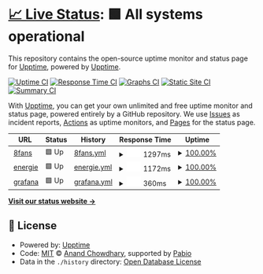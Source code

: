 # [📈 Live Status](https://upptime.github.io/upptime): <!--live status--> **🟩 All systems operational**

This repository contains the open-source uptime monitor and status page for [Upptime](https://upptime.js.org), powered by [Upptime](https://github.com/upptime/upptime).

[![Uptime CI](https://github.com/upptime/upptime/workflows/Uptime%20CI/badge.svg)](https://github.com/upptime/upptime/actions?query=workflow%3A%22Uptime+CI%22)
[![Response Time CI](https://github.com/upptime/upptime/workflows/Response%20Time%20CI/badge.svg)](https://github.com/upptime/upptime/actions?query=workflow%3A%22Response+Time+CI%22)
[![Graphs CI](https://github.com/upptime/upptime/workflows/Graphs%20CI/badge.svg)](https://github.com/upptime/upptime/actions?query=workflow%3A%22Graphs+CI%22)
[![Static Site CI](https://github.com/upptime/upptime/workflows/Static%20Site%20CI/badge.svg)](https://github.com/upptime/upptime/actions?query=workflow%3A%22Static+Site+CI%22)
[![Summary CI](https://github.com/upptime/upptime/workflows/Summary%20CI/badge.svg)](https://github.com/upptime/upptime/actions?query=workflow%3A%22Summary+CI%22)

With [Upptime](https://upptime.js.org), you can get your own unlimited and free uptime monitor and status page, powered entirely by a GitHub repository. We use [Issues](https://github.com/upptime/upptime/issues) as incident reports, [Actions](https://github.com/upptime/upptime/actions) as uptime monitors, and [Pages](https://upptime.github.io/upptime) for the status page.

<!--start: status pages-->
<!-- This summary is generated by Upptime (https://github.com/upptime/upptime) -->
<!-- Do not edit this manually, your changes will be overwritten -->
<!-- prettier-ignore -->
| URL | Status | History | Response Time | Uptime |
| --- | ------ | ------- | ------------- | ------ |
| <img alt="" src="https://icons.duckduckgo.com/ip3/www.8fans.com.ico" height="13"> [8fans](https://www.8fans.com) | 🟩 Up | [8fans.yml](https://github.com/ImLiuYuan/upptime/commits/HEAD/history/8fans.yml) | <details><summary><img alt="Response time graph" src="./graphs/8fans/response-time-week.png" height="20"> 1297ms</summary><br><a href="https://upptime.github.io/upptime/history/8fans"><img alt="Response time 1297" src="https://img.shields.io/endpoint?url=https%3A%2F%2Fraw.githubusercontent.com%2FImLiuYuan%2Fupptime%2FHEAD%2Fapi%2F8fans%2Fresponse-time.json"></a><br><a href="https://upptime.github.io/upptime/history/8fans"><img alt="24-hour response time 1297" src="https://img.shields.io/endpoint?url=https%3A%2F%2Fraw.githubusercontent.com%2FImLiuYuan%2Fupptime%2FHEAD%2Fapi%2F8fans%2Fresponse-time-day.json"></a><br><a href="https://upptime.github.io/upptime/history/8fans"><img alt="7-day response time 1297" src="https://img.shields.io/endpoint?url=https%3A%2F%2Fraw.githubusercontent.com%2FImLiuYuan%2Fupptime%2FHEAD%2Fapi%2F8fans%2Fresponse-time-week.json"></a><br><a href="https://upptime.github.io/upptime/history/8fans"><img alt="30-day response time 1297" src="https://img.shields.io/endpoint?url=https%3A%2F%2Fraw.githubusercontent.com%2FImLiuYuan%2Fupptime%2FHEAD%2Fapi%2F8fans%2Fresponse-time-month.json"></a><br><a href="https://upptime.github.io/upptime/history/8fans"><img alt="1-year response time 1297" src="https://img.shields.io/endpoint?url=https%3A%2F%2Fraw.githubusercontent.com%2FImLiuYuan%2Fupptime%2FHEAD%2Fapi%2F8fans%2Fresponse-time-year.json"></a></details> | <details><summary><a href="https://upptime.github.io/upptime/history/8fans">100.00%</a></summary><a href="https://upptime.github.io/upptime/history/8fans"><img alt="All-time uptime 100.00%" src="https://img.shields.io/endpoint?url=https%3A%2F%2Fraw.githubusercontent.com%2FImLiuYuan%2Fupptime%2FHEAD%2Fapi%2F8fans%2Fuptime.json"></a><br><a href="https://upptime.github.io/upptime/history/8fans"><img alt="24-hour uptime 100.00%" src="https://img.shields.io/endpoint?url=https%3A%2F%2Fraw.githubusercontent.com%2FImLiuYuan%2Fupptime%2FHEAD%2Fapi%2F8fans%2Fuptime-day.json"></a><br><a href="https://upptime.github.io/upptime/history/8fans"><img alt="7-day uptime 100.00%" src="https://img.shields.io/endpoint?url=https%3A%2F%2Fraw.githubusercontent.com%2FImLiuYuan%2Fupptime%2FHEAD%2Fapi%2F8fans%2Fuptime-week.json"></a><br><a href="https://upptime.github.io/upptime/history/8fans"><img alt="30-day uptime 100.00%" src="https://img.shields.io/endpoint?url=https%3A%2F%2Fraw.githubusercontent.com%2FImLiuYuan%2Fupptime%2FHEAD%2Fapi%2F8fans%2Fuptime-month.json"></a><br><a href="https://upptime.github.io/upptime/history/8fans"><img alt="1-year uptime 100.00%" src="https://img.shields.io/endpoint?url=https%3A%2F%2Fraw.githubusercontent.com%2FImLiuYuan%2Fupptime%2FHEAD%2Fapi%2F8fans%2Fuptime-year.json"></a></details>
| <img alt="" src="https://icons.duckduckgo.com/ip3/en.u-energie.de.ico" height="13"> [energie](https://en.u-energie.de) | 🟩 Up | [energie.yml](https://github.com/ImLiuYuan/upptime/commits/HEAD/history/energie.yml) | <details><summary><img alt="Response time graph" src="./graphs/energie/response-time-week.png" height="20"> 1172ms</summary><br><a href="https://upptime.github.io/upptime/history/energie"><img alt="Response time 1172" src="https://img.shields.io/endpoint?url=https%3A%2F%2Fraw.githubusercontent.com%2FImLiuYuan%2Fupptime%2FHEAD%2Fapi%2Fenergie%2Fresponse-time.json"></a><br><a href="https://upptime.github.io/upptime/history/energie"><img alt="24-hour response time 1172" src="https://img.shields.io/endpoint?url=https%3A%2F%2Fraw.githubusercontent.com%2FImLiuYuan%2Fupptime%2FHEAD%2Fapi%2Fenergie%2Fresponse-time-day.json"></a><br><a href="https://upptime.github.io/upptime/history/energie"><img alt="7-day response time 1172" src="https://img.shields.io/endpoint?url=https%3A%2F%2Fraw.githubusercontent.com%2FImLiuYuan%2Fupptime%2FHEAD%2Fapi%2Fenergie%2Fresponse-time-week.json"></a><br><a href="https://upptime.github.io/upptime/history/energie"><img alt="30-day response time 1172" src="https://img.shields.io/endpoint?url=https%3A%2F%2Fraw.githubusercontent.com%2FImLiuYuan%2Fupptime%2FHEAD%2Fapi%2Fenergie%2Fresponse-time-month.json"></a><br><a href="https://upptime.github.io/upptime/history/energie"><img alt="1-year response time 1172" src="https://img.shields.io/endpoint?url=https%3A%2F%2Fraw.githubusercontent.com%2FImLiuYuan%2Fupptime%2FHEAD%2Fapi%2Fenergie%2Fresponse-time-year.json"></a></details> | <details><summary><a href="https://upptime.github.io/upptime/history/energie">100.00%</a></summary><a href="https://upptime.github.io/upptime/history/energie"><img alt="All-time uptime 100.00%" src="https://img.shields.io/endpoint?url=https%3A%2F%2Fraw.githubusercontent.com%2FImLiuYuan%2Fupptime%2FHEAD%2Fapi%2Fenergie%2Fuptime.json"></a><br><a href="https://upptime.github.io/upptime/history/energie"><img alt="24-hour uptime 100.00%" src="https://img.shields.io/endpoint?url=https%3A%2F%2Fraw.githubusercontent.com%2FImLiuYuan%2Fupptime%2FHEAD%2Fapi%2Fenergie%2Fuptime-day.json"></a><br><a href="https://upptime.github.io/upptime/history/energie"><img alt="7-day uptime 100.00%" src="https://img.shields.io/endpoint?url=https%3A%2F%2Fraw.githubusercontent.com%2FImLiuYuan%2Fupptime%2FHEAD%2Fapi%2Fenergie%2Fuptime-week.json"></a><br><a href="https://upptime.github.io/upptime/history/energie"><img alt="30-day uptime 100.00%" src="https://img.shields.io/endpoint?url=https%3A%2F%2Fraw.githubusercontent.com%2FImLiuYuan%2Fupptime%2FHEAD%2Fapi%2Fenergie%2Fuptime-month.json"></a><br><a href="https://upptime.github.io/upptime/history/energie"><img alt="1-year uptime 100.00%" src="https://img.shields.io/endpoint?url=https%3A%2F%2Fraw.githubusercontent.com%2FImLiuYuan%2Fupptime%2FHEAD%2Fapi%2Fenergie%2Fuptime-year.json"></a></details>
| <img alt="" src="https://icons.duckduckgo.com/ip3/grafana.mw.shopastro.com.ico" height="13"> [grafana](https://grafana.mw.shopastro.com) | 🟩 Up | [grafana.yml](https://github.com/ImLiuYuan/upptime/commits/HEAD/history/grafana.yml) | <details><summary><img alt="Response time graph" src="./graphs/grafana/response-time-week.png" height="20"> 360ms</summary><br><a href="https://upptime.github.io/upptime/history/grafana"><img alt="Response time 360" src="https://img.shields.io/endpoint?url=https%3A%2F%2Fraw.githubusercontent.com%2FImLiuYuan%2Fupptime%2FHEAD%2Fapi%2Fgrafana%2Fresponse-time.json"></a><br><a href="https://upptime.github.io/upptime/history/grafana"><img alt="24-hour response time 360" src="https://img.shields.io/endpoint?url=https%3A%2F%2Fraw.githubusercontent.com%2FImLiuYuan%2Fupptime%2FHEAD%2Fapi%2Fgrafana%2Fresponse-time-day.json"></a><br><a href="https://upptime.github.io/upptime/history/grafana"><img alt="7-day response time 360" src="https://img.shields.io/endpoint?url=https%3A%2F%2Fraw.githubusercontent.com%2FImLiuYuan%2Fupptime%2FHEAD%2Fapi%2Fgrafana%2Fresponse-time-week.json"></a><br><a href="https://upptime.github.io/upptime/history/grafana"><img alt="30-day response time 360" src="https://img.shields.io/endpoint?url=https%3A%2F%2Fraw.githubusercontent.com%2FImLiuYuan%2Fupptime%2FHEAD%2Fapi%2Fgrafana%2Fresponse-time-month.json"></a><br><a href="https://upptime.github.io/upptime/history/grafana"><img alt="1-year response time 360" src="https://img.shields.io/endpoint?url=https%3A%2F%2Fraw.githubusercontent.com%2FImLiuYuan%2Fupptime%2FHEAD%2Fapi%2Fgrafana%2Fresponse-time-year.json"></a></details> | <details><summary><a href="https://upptime.github.io/upptime/history/grafana">100.00%</a></summary><a href="https://upptime.github.io/upptime/history/grafana"><img alt="All-time uptime 100.00%" src="https://img.shields.io/endpoint?url=https%3A%2F%2Fraw.githubusercontent.com%2FImLiuYuan%2Fupptime%2FHEAD%2Fapi%2Fgrafana%2Fuptime.json"></a><br><a href="https://upptime.github.io/upptime/history/grafana"><img alt="24-hour uptime 100.00%" src="https://img.shields.io/endpoint?url=https%3A%2F%2Fraw.githubusercontent.com%2FImLiuYuan%2Fupptime%2FHEAD%2Fapi%2Fgrafana%2Fuptime-day.json"></a><br><a href="https://upptime.github.io/upptime/history/grafana"><img alt="7-day uptime 100.00%" src="https://img.shields.io/endpoint?url=https%3A%2F%2Fraw.githubusercontent.com%2FImLiuYuan%2Fupptime%2FHEAD%2Fapi%2Fgrafana%2Fuptime-week.json"></a><br><a href="https://upptime.github.io/upptime/history/grafana"><img alt="30-day uptime 100.00%" src="https://img.shields.io/endpoint?url=https%3A%2F%2Fraw.githubusercontent.com%2FImLiuYuan%2Fupptime%2FHEAD%2Fapi%2Fgrafana%2Fuptime-month.json"></a><br><a href="https://upptime.github.io/upptime/history/grafana"><img alt="1-year uptime 100.00%" src="https://img.shields.io/endpoint?url=https%3A%2F%2Fraw.githubusercontent.com%2FImLiuYuan%2Fupptime%2FHEAD%2Fapi%2Fgrafana%2Fuptime-year.json"></a></details>

<!--end: status pages-->

[**Visit our status website →**](https://upptime.github.io/upptime)

## 📄 License

- Powered by: [Upptime](https://github.com/upptime/upptime)
- Code: [MIT](./LICENSE) © [Anand Chowdhary](https://anandchowdhary.com), supported by [Pabio](https://pabio.com)
- Data in the `./history` directory: [Open Database License](https://opendatacommons.org/licenses/odbl/1-0/)
